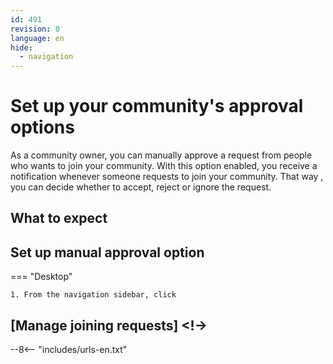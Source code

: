 ```yaml
---
id: 491
revision: 0
language: en
hide:
  - navigation
---
```


# Set up your community's approval options <!-- find a better title. Ask the team on the group chat. Se nao conseguir achar um title apropriado apra descrever os dois procedimentos, é melhor separar os procedimentos em dois artigos.-->

<!--
image (not sure about this, ask Jorge)
-->
As a community owner, you can manually approve a request from people who wants to join your community. With this option enabled, you receive a notification whenever someone requests to join your community. That way <!--by doing so/ this way-->, you can decide whether to accept, reject or ignore the request.

## What to expect

<!--
    - what happens if I reject a request? will the person receive a notification? I do not receive a notification
    - How can she/he find out about this? if your request was denied you can find out by going to the community screen. 
    - what happens if I ignore the request? same!
    - In addition to manual approval, you can configure [token requirements][] to join their communities. Manual approval and token requirements work independently.
-->


## Set up manual approval option

=== "Desktop"

    1. From the navigation sidebar, click

## [Manage joining requests] <!->

<!--Essa procedimento deve explciar onde devo ir para aceitar ou ignorar o join request.-->

--8<-- "includes/urls-en.txt"
